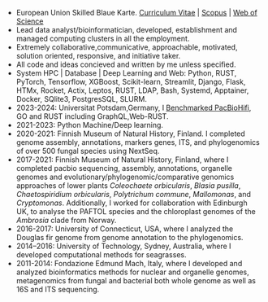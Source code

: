 - European Union Skilled Blaue Karte. [Curriculum Vitae](https://drive.google.com/file/d/1MljSFnaq27_ASDBsA9y3MG6intrOcGSU/view?usp=sharing) | [Scopus](https://www.scopus.com/authid/detail.uri?authorId=36633064300) | [Web of Science](https://www.webofscience.com/wos/author/record/1149035) 
- Lead data analyst/bioinformatician, developed, establishment and managed computing clusters in	all the employment. 
- Extremely collaborative,communicative, approachable, motivated, solution oriented, responsive, and initiative taker.
- All code and ideas concieved and written by me unless specified.
- System HPC | Database | Deep Learning and Web: Python, RUST, PyTorch, Tensorflow, XGBoost, Scikit-learn, Streamlit, Django, Flask, HTMx, Rocket, Actix, Leptos, RUST, LDAP, Bash, Systemd, Apptainer, Docker, SQlite3, PostgresSQL, SLURM.
- 2023-2024: Universitat Potsdam,Germany, I [Benchmarked PacBioHifi](https://github.com/applicativesystem/genomeassembly-pacbiohifi), GO and RUST including GraphQL,Web-RUST. 
- 2021-2023: Python Machine/Deep learning. 
- 2020-2021: Finnish Museum of Natural History, Finland. I completed genome assembly, annotations, markers genes, ITS, and phylogenomics of over 500 fungal species using NextSeq.
- 2017-2021: Finnish Museum of Natural History, Finland, where I completed pacbio sequencing, assembly, annotations, organelle genomes and evolutionary/phylogenomic/comparative genomics approaches of lower plants *Coleochaete orbicularis*, *Blasia pusilla*, *Chaetospiridium orbicularis*, *Polytrichum commune*, *Mallomonas*, and *Cryptomonas*. Additionally, I worked for collaboration with Edinburgh UK, to analyse the PAFTOL species and the chloroplast genomes of the *Ambrosia* clade from Norway.
- 2016-2017: University of Connecticut, USA, where I analyzed the Douglas fir genome from genome annotation to the phylogenomics.
- 2014–2016: University of Technology, Sydney, Australia, where I developed computational methods for seagrasses.
- 2011-2014: Fondazione Edmund Mach, Italy, where I developed and analyzed bioinformatics methods for nuclear and organelle genomes, metagenomics from fungal and bacterial both whole genome as well as 16S and ITS sequencing.

